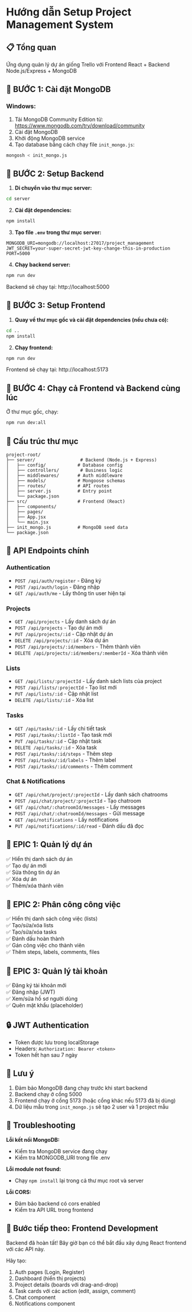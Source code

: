 # Hướng dẫn Setup Project Management System

## 📋 Tổng quan
Ứng dụng quản lý dự án giống Trello với Frontend React + Backend Node.js/Express + MongoDB

## 🚀 BƯỚC 1: Cài đặt MongoDB

### Windows:
1. Tải MongoDB Community Edition từ: https://www.mongodb.com/try/download/community
2. Cài đặt MongoDB
3. Khởi động MongoDB service
4. Tạo database bằng cách chạy file `init_mongo.js`:
```bash
mongosh < init_mongo.js
```

## 🚀 BƯỚC 2: Setup Backend

1. **Di chuyển vào thư mục server:**
```bash
cd server
```

2. **Cài đặt dependencies:**
```bash
npm install
```

3. **Tạo file `.env` trong thư mục server:**
```env
MONGODB_URI=mongodb://localhost:27017/project_management
JWT_SECRET=your-super-secret-jwt-key-change-this-in-production
PORT=5000
```

4. **Chạy backend server:**
```bash
npm run dev
```

Backend sẽ chạy tại: http://localhost:5000

## 🚀 BƯỚC 3: Setup Frontend

1. **Quay về thư mục gốc và cài đặt dependencies (nếu chưa có):**
```bash
cd ..
npm install
```

2. **Chạy frontend:**
```bash
npm run dev
```

Frontend sẽ chạy tại: http://localhost:5173

## 🚀 BƯỚC 4: Chạy cả Frontend và Backend cùng lúc

Ở thư mục gốc, chạy:
```bash
npm run dev:all
```

## 📁 Cấu trúc thư mục

```
project-root/
├── server/                 # Backend (Node.js + Express)
│   ├── config/            # Database config
│   ├── controllers/        # Business logic
│   ├── middlewares/       # Auth middleware
│   ├── models/            # Mongoose schemas
│   ├── routes/            # API routes
│   ├── server.js          # Entry point
│   └── package.json
├── src/                   # Frontend (React)
│   ├── components/
│   ├── pages/
│   ├── App.jsx
│   └── main.jsx
├── init_mongo.js          # MongoDB seed data
└── package.json
```

## 🔑 API Endpoints chính

### Authentication
- `POST /api/auth/register` - Đăng ký
- `POST /api/auth/login` - Đăng nhập
- `GET /api/auth/me` - Lấy thông tin user hiện tại

### Projects
- `GET /api/projects` - Lấy danh sách dự án
- `POST /api/projects` - Tạo dự án mới
- `PUT /api/projects/:id` - Cập nhật dự án
- `DELETE /api/projects/:id` - Xóa dự án
- `POST /api/projects/:id/members` - Thêm thành viên
- `DELETE /api/projects/:id/members/:memberId` - Xóa thành viên

### Lists
- `GET /api/lists/:projectId` - Lấy danh sách lists của project
- `POST /api/lists/:projectId` - Tạo list mới
- `PUT /api/lists/:id` - Cập nhật list
- `DELETE /api/lists/:id` - Xóa list

### Tasks
- `GET /api/tasks/:id` - Lấy chi tiết task
- `POST /api/tasks/:listId` - Tạo task mới
- `PUT /api/tasks/:id` - Cập nhật task
- `DELETE /api/tasks/:id` - Xóa task
- `POST /api/tasks/:id/steps` - Thêm step
- `POST /api/tasks/:id/labels` - Thêm label
- `POST /api/tasks/:id/comments` - Thêm comment

### Chat & Notifications
- `GET /api/chat/project/:projectId` - Lấy danh sách chatrooms
- `POST /api/chat/project/:projectId` - Tạo chatroom
- `GET /api/chat/:chatroomId/messages` - Lấy messages
- `POST /api/chat/:chatroomId/messages` - Gửi message
- `GET /api/notifications` - Lấy notifications
- `PUT /api/notifications/:id/read` - Đánh dấu đã đọc

## 🎯 EPIC 1: Quản lý dự án
✅ Hiển thị danh sách dự án  
✅ Tạo dự án mới  
✅ Sửa thông tin dự án  
✅ Xóa dự án  
✅ Thêm/xóa thành viên  

## 🎯 EPIC 2: Phân công công việc
✅ Hiển thị danh sách công việc (lists)  
✅ Tạo/sửa/xóa lists  
✅ Tạo/sửa/xóa tasks  
✅ Đánh dấu hoàn thành  
✅ Gán công việc cho thành viên  
✅ Thêm steps, labels, comments, files  

## 🎯 EPIC 3: Quản lý tài khoản
✅ Đăng ký tài khoản mới  
✅ Đăng nhập (JWT)  
✅ Xem/sửa hồ sơ người dùng  
✅ Quên mật khẩu (placeholder)  

## 🔒 JWT Authentication
- Token được lưu trong localStorage
- Headers: `Authorization: Bearer <token>`
- Token hết hạn sau 7 ngày

## 📝 Lưu ý

1. Đảm bảo MongoDB đang chạy trước khi start backend
2. Backend chạy ở cổng 5000
3. Frontend chạy ở cổng 5173 (hoặc cổng khác nếu 5173 đã bị dùng)
4. Dữ liệu mẫu trong `init_mongo.js` sẽ tạo 2 user và 1 project mẫu

## 🐛 Troubleshooting

**Lỗi kết nối MongoDB:**
- Kiểm tra MongoDB service đang chạy
- Kiểm tra MONGODB_URI trong file .env

**Lỗi module not found:**
- Chạy `npm install` lại trong cả thư mục root và server

**Lỗi CORS:**
- Đảm bảo backend có cors enabled
- Kiểm tra API URL trong frontend

## 🎉 Bước tiếp theo: Frontend Development

Backend đã hoàn tất! Bây giờ bạn có thể bắt đầu xây dựng React frontend với các API này.

Hãy tạo:
1. Auth pages (Login, Register)
2. Dashboard (hiển thị projects)
3. Project details (boards với drag-and-drop)
4. Task cards với các action (edit, assign, comment)
5. Chat component
6. Notifications component

